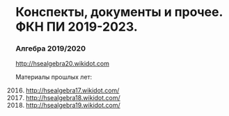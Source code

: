 # Конспекты, документы и прочее. ФКН ПИ 2019-2023.

### Алгебра 2019/2020
http://hsealgebra20.wikidot.com

Материалы прошлых лет:

2016) http://hsealgebra17.wikidot.com/
2017) http://hsealgebra18.wikidot.com/
2018) http://hsealgebra19.wikidot.com/
